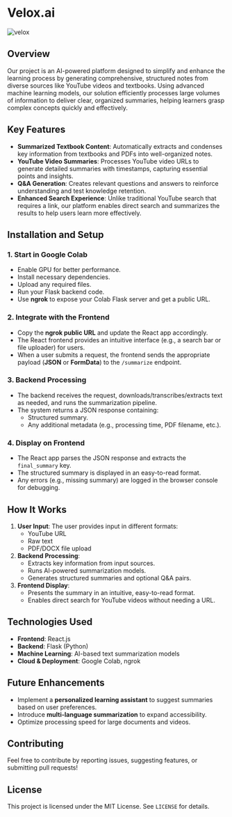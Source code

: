 # Velox.ai
![velox](https://github.com/user-attachments/assets/8213e182-7ed4-477b-b626-8c4ae0ef4951)

## Overview
Our project is an AI-powered platform designed to simplify and enhance the learning process by generating comprehensive, structured notes from diverse sources like YouTube videos and textbooks. Using advanced machine learning models, our solution efficiently processes large volumes of information to deliver clear, organized summaries, helping learners grasp complex concepts quickly and effectively.

## Key Features
- **Summarized Textbook Content**: Automatically extracts and condenses key information from textbooks and PDFs into well-organized notes.
- **YouTube Video Summaries**: Processes YouTube video URLs to generate detailed summaries with timestamps, capturing essential points and insights.
- **Q&A Generation**: Creates relevant questions and answers to reinforce understanding and test knowledge retention.
- **Enhanced Search Experience**: Unlike traditional YouTube search that requires a link, our platform enables direct search and summarizes the results to help users learn more effectively.

## Installation and Setup
### 1. Start in Google Colab
- Enable GPU for better performance.
- Install necessary dependencies.
- Upload any required files.
- Run your Flask backend code.
- Use **ngrok** to expose your Colab Flask server and get a public URL.

### 2. Integrate with the Frontend
- Copy the **ngrok public URL** and update the React app accordingly.
- The React frontend provides an intuitive interface (e.g., a search bar or file uploader) for users.
- When a user submits a request, the frontend sends the appropriate payload (**JSON** or **FormData**) to the `/summarize` endpoint.

### 3. Backend Processing
- The backend receives the request, downloads/transcribes/extracts text as needed, and runs the summarization pipeline.
- The system returns a JSON response containing:
  - Structured summary.
  - Any additional metadata (e.g., processing time, PDF filename, etc.).

### 4. Display on Frontend
- The React app parses the JSON response and extracts the `final_summary` key.
- The structured summary is displayed in an easy-to-read format.
- Any errors (e.g., missing summary) are logged in the browser console for debugging.

## How It Works
1. **User Input**: The user provides input in different formats:
   - YouTube URL
   - Raw text
   - PDF/DOCX file upload
2. **Backend Processing**:
   - Extracts key information from input sources.
   - Runs AI-powered summarization models.
   - Generates structured summaries and optional Q&A pairs.
3. **Frontend Display**:
   - Presents the summary in an intuitive, easy-to-read format.
   - Enables direct search for YouTube videos without needing a URL.

## Technologies Used
- **Frontend**: React.js
- **Backend**: Flask (Python)
- **Machine Learning**: AI-based text summarization models
- **Cloud & Deployment**: Google Colab, ngrok

## Future Enhancements
- Implement a **personalized learning assistant** to suggest summaries based on user preferences.
- Introduce **multi-language summarization** to expand accessibility.
- Optimize processing speed for large documents and videos.

## Contributing
Feel free to contribute by reporting issues, suggesting features, or submitting pull requests!

## License
This project is licensed under the MIT License. See `LICENSE` for details.
